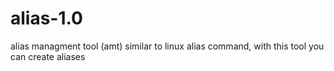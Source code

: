 # alias-1.0
alias managment tool (amt) similar to linux alias command, with this tool you can create aliases 

